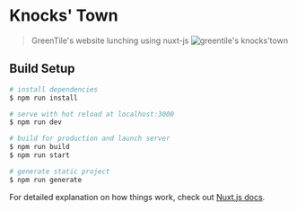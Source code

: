 # Knocks' Town

> GreenTile's website lunching using nuxt-js
![greentile's knocks'town](https://raw.githubusercontent.com/abedigram/knockstown/master/knockstown.jpg)
## Build Setup

``` bash
# install dependencies
$ npm run install

# serve with hot reload at localhost:3000
$ npm run dev

# build for production and launch server
$ npm run build
$ npm run start

# generate static project
$ npm run generate
```

For detailed explanation on how things work, check out [Nuxt.js docs](https://nuxtjs.org).
